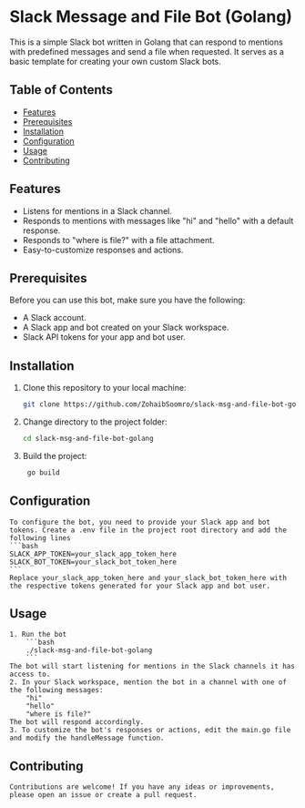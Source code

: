 # Slack Message and File Bot (Golang)

This is a simple Slack bot written in Golang that can respond to mentions with predefined messages and send a file when requested. It serves as a basic template for creating your own custom Slack bots.

## Table of Contents

- [Features](#features)
- [Prerequisites](#prerequisites)
- [Installation](#installation)
- [Configuration](#configuration)
- [Usage](#usage)
- [Contributing](#contributing)

## Features

- Listens for mentions in a Slack channel.
- Responds to mentions with messages like "hi" and "hello" with a default response.
- Responds to "where is file?" with a file attachment.
- Easy-to-customize responses and actions.

## Prerequisites

Before you can use this bot, make sure you have the following:

- A Slack account.
- A Slack app and bot created on your Slack workspace.
- Slack API tokens for your app and bot user.

## Installation

1. Clone this repository to your local machine:

   ```bash
   git clone https://github.com/ZohaibSoomro/slack-msg-and-file-bot-golang.git
   ```

2. Change directory to the project folder:

   ```bash
   cd slack-msg-and-file-bot-golang
   ```

3. Build the project:

   ```bash
    go build
   ```

## Configuration

    To configure the bot, you need to provide your Slack app and bot tokens. Create a .env file in the project root directory and add the following lines
    ```bash
    SLACK_APP_TOKEN=your_slack_app_token_here
    SLACK_BOT_TOKEN=your_slack_bot_token_here
    ```
    Replace your_slack_app_token_here and your_slack_bot_token_here with the respective tokens generated for your Slack app and bot user.

## Usage

    1. Run the bot
        ```bash
        ./slack-msg-and-file-bot-golang
        ```
    The bot will start listening for mentions in the Slack channels it has access to.
    2. In your Slack workspace, mention the bot in a channel with one of the following messages:
        "hi"
        "hello"
        "where is file?"
    The bot will respond accordingly.
    3. To customize the bot's responses or actions, edit the main.go file and modify the handleMessage function.

## Contributing

    Contributions are welcome! If you have any ideas or improvements, please open an issue or create a pull request.
